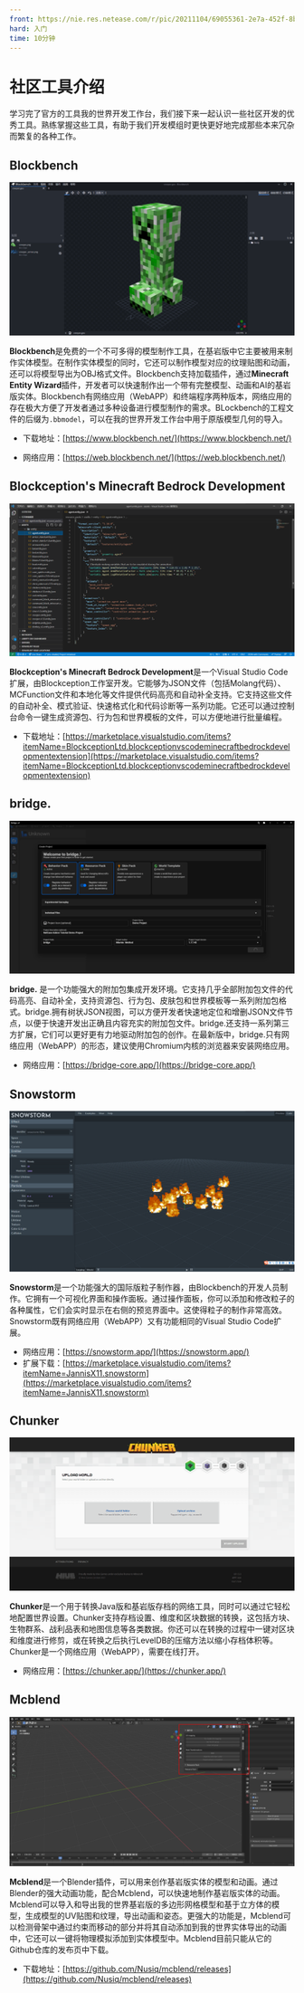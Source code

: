 ```yaml
---
front: https://nie.res.netease.com/r/pic/20211104/69055361-2e7a-452f-8b1a-f23e1262a03a.jpg
hard: 入门
time: 10分钟
---
```


# 社区工具介绍

学习完了官方的工具我的世界开发工作台，我们接下来一起认识一些社区开发的优秀工具。熟练掌握这些工具，有助于我们开发模组时更快更好地完成那些本来冗杂而繁复的各种工作。

## Blockbench

![Blockbench](./images/3.2_blockbench.png)

**Blockbench**是免费的一个不可多得的模型制作工具，在基岩版中它主要被用来制作实体模型。在制作实体模型的同时，它还可以制作模型对应的纹理贴图和动画，还可以将模型导出为OBJ格式文件。Blockbench支持加载插件，通过**Minecraft Entity Wizard**插件，开发者可以快速制作出一个带有完整模型、动画和AI的基岩版实体。Blockbench有网络应用（WebAPP）和终端程序两种版本，网络应用的存在极大方便了开发者通过多种设备进行模型制作的需求。BLockbench的工程文件的后缀为`.bbmodel`，可以在我的世界开发工作台中用于原版模型几何的导入。

- 下载地址：[https://www.blockbench.net/](https://www.blockbench.net/)

- 网络应用：[https://web.blockbench.net/](https://web.blockbench.net/)

## Blockception's Minecraft Bedrock Development

![Blockception's Minecraft Bedrock Development](./images/3.2_blockceptions.png)

**Blockception's Minecraft Bedrock Development**是一个Visual Studio Code扩展，由Blockception工作室开发。它能够为JSON文件（包括Molang代码）、MCFunction文件和本地化等文件提供代码高亮和自动补全支持。它支持这些文件的自动补全、模式验证、快速格式化和代码诊断等一系列功能。它还可以通过控制台命令一键生成资源包、行为包和世界模板的文件，可以方便地进行批量编程。

- 下载地址：[https://marketplace.visualstudio.com/items?itemName=BlockceptionLtd.blockceptionvscodeminecraftbedrockdevelopmentextension](https://marketplace.visualstudio.com/items?itemName=BlockceptionLtd.blockceptionvscodeminecraftbedrockdevelopmentextension)

## bridge.

![bridge.](./images/3.2_bridge.png)

**bridge.** 是一个功能强大的附加包集成开发环境。它支持几乎全部附加包文件的代码高亮、自动补全，支持资源包、行为包、皮肤包和世界模板等一系列附加包格式。bridge.拥有树状JSON视图，可以方便开发者快速地定位和增删JSON文件节点，以便于快速开发出正确且内容充实的附加包文件。bridge.还支持一系列第三方扩展，它们可以更好更有力地驱动附加包的创作。在最新版中，bridge.只有网络应用（WebAPP）的形态，建议使用Chromium内核的浏览器来安装网络应用。

- 网络应用：[https://bridge-core.app/](https://bridge-core.app/)

## Snowstorm

![Snowstorm](./images/3.2_snowstorm.png)

**Snowstorm**是一个功能强大的国际版粒子制作器，由Blockbench的开发人员制作。它拥有一个可视化界面和操作面板。通过操作面板，你可以添加和修改粒子的各种属性，它们会实时显示在右侧的预览界面中。这使得粒子的制作非常高效。Snowstorm既有网络应用（WebAPP）又有功能相同的Visual Studio Code扩展。

- 网络应用：[https://snowstorm.app/](https://snowstorm.app/)
- 扩展下载：[https://marketplace.visualstudio.com/items?itemName=JannisX11.snowstorm](https://marketplace.visualstudio.com/items?itemName=JannisX11.snowstorm)

## Chunker

![Chunker](./images/3.2_chunker.png)

**Chunker**是一个用于转换Java版和基岩版存档的网络工具，同时可以通过它轻松地配置世界设置。Chunker支持存档设置、维度和区块数据的转换，这包括方块、生物群系、战利品表和地图信息等各类数据。你还可以在转换的过程中一键对区块和维度进行修剪，或在转换之后执行LevelDB的压缩方法以缩小存档体积等。Chunker是一个网络应用（WebAPP），需要在线打开。

- 网络应用：[https://chunker.app/](https://chunker.app/)

## Mcblend

![Mcblend](./images/3.2_mcblend.png)

**Mcblend**是一个Blender插件，可以用来创作基岩版实体的模型和动画。通过Blender的强大动画功能，配合Mcblend，可以快速地制作基岩版实体的动画。Mcblend可以导入和导出我的世界基岩版的多边形网格模型和基于立方体的模型，生成模型的UV贴图和纹理，导出动画和姿态。更强大的功能是，Mcblend可以检测骨架中通过约束而移动的部分并将其自动添加到我的世界实体导出的动画中，它还可以一键将物理模拟添加到实体模型中。Mcblend目前只能从它的Github仓库的发布页中下载。

- 下载地址：[https://github.com/Nusiq/mcblend/releases](https://github.com/Nusiq/mcblend/releases)